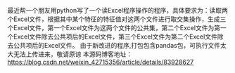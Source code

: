   最近帮一个朋友用python写了一个读Excel程序操作的程序，具体要求为：读取两个Excel文件，根据其中某个特征的特征值对这两个文件进行取交集操作，生成三个Excel文件，第一个Excel文件为这两个文件的公共集，第二个Excel文件为第一个Excel文件除去公共项后的Excel文件，第三个Excel文件为第二个Excel文件除去公共项后的Excel文件。
  由于新改进的程序,打包包含pandas包，可执行文件太大无法上传进来，敬请原谅
  本源码博客地址：https://blog.csdn.net/weixin_42715356/article/details/83928627
